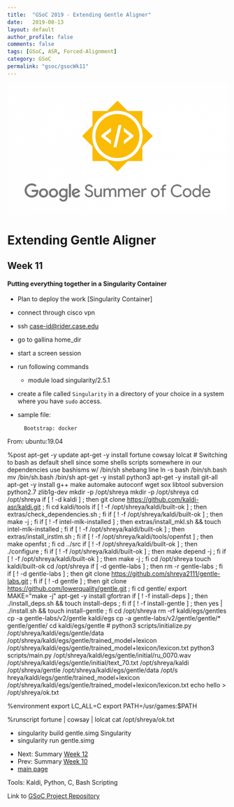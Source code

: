 ```yaml
---
title:  "GSoC 2019 - Extending Gentle Aligner"
date:   2019-08-13
layout: default
author_profile: false
comments: false
tags: [GSoC, ASR, Forced-Alignment]
category: GSoC
permalink: "gsoc/gsocWk11"
---
```


![GSoC](/icons/GSoC.png)

<h1> Extending Gentle Aligner </h1>
<h2> Week 11 </h2>
<h4> Putting everything together in a Singularity Container </h4>

* Plan to deploy the work [Singularity Container]

 - connect through cisco vpn
 - ssh case-id@rider.case.edu
 - go to gallina home_dir
 - start a screen session
 - run following commands

    - module load singularity/2.5.1
- create a file called `Singularity` in a directory of your choice in a system where you have `sudo` access.
- sample file:
        
        Bootstrap: docker
From: ubuntu:19.04

%post
    apt-get -y update
    apt-get -y install fortune cowsay lolcat
    # Switching to bash as default shell since some shells scripts somewhere in our dependencies use bashisms w/ /bin/sh shebang line
    ln -s bash /bin/sh.bash
    mv /bin/sh.bash /bin/sh
    apt-get -y install python3
    apt-get -y install git-all
    apt-get -y install g++ make automake autoconf wget sox libtool subversion python2.7 zlib1g-dev
    mkdir -p /opt/shreya
    mkdir -p /opt/shreya
    cd /opt/shreya
    if [ ! -d kaldi ] ; then git clone https://github.com/kaldi-asr/kaldi.git ; fi
    cd kaldi/tools
    if [ ! -f /opt/shreya/kaldi/built-ok ] ; then extras/check_dependencies.sh ; fi
    if [ ! -f /opt/shreya/kaldi/built-ok ] ; then make -j ; fi
    if [ ! -f intel-mlk-installed ] ; then extras/install_mkl.sh && touch intel-mlk-installed ; fi
    if [ ! -f /opt/shreya/kaldi/built-ok ] ; then extras/install_irstlm.sh ; fi
    if [ ! -f /opt/shreya/kaldi/tools/openfst ] ; then make openfst ; fi
    cd ../src
    if [ ! -f /opt/shreya/kaldi/built-ok ] ; then ./configure ; fi
    if [ ! -f /opt/shreya/kaldi/built-ok ] ; then make depend -j ; fi
    if [ ! -f /opt/shreya/kaldi/built-ok ] ; then make -j ; fi
    cd /opt/shreya
    touch kaldi/built-ok
    cd /opt/shreya
    if [ -d gentle-labs ] ; then rm -r gentle-labs ; fi
    if [ ! -d gentle-labs ] ; then git clone https://github.com/shreya2111/gentle-labs.git ; fi
    if [ ! -d gentle ] ; then git clone https://github.com/lowerquality/gentle.git ; fi
    cd gentle/
    export MAKE="make -j"
    apt-get -y install gfortran
    if [ ! -f install-deps ] ; then ./install_deps.sh && touch install-deps ; fi
    if [ ! -f install-gentle ] ; then yes | ./install.sh && touch install-gentle ; fi
    cd /opt/shreya
    rm -rf kaldi/egs/gentles
    cp -a gentle-labs/v2/gentle kaldi/egs
    cp -a gentle-labs/v2/gentle/gentle/* gentle/gentle/
    cd kaldi/egs/gentle
    # python3 scripts/initialize.py /opt/shreya/kaldi/egs/gentle/data /opt/shreya/kaldi/egs/gentle/trained_model+lexicon /opt/shreya/kaldi/egs/gentle/trained_model+lexicon/lexicon.txt
    python3 scripts/main.py /opt/shreya/kaldi/egs/gentle/initial/ru_0070.wav /opt/shreya/kaldi/egs/gentle/initial/text_70.txt /opt/shreya/kaldi /opt/shreya/gentle /opt/shreya/kaldi/egs/gentle/data /opt/s\
hreya/kaldi/egs/gentle/trained_model+lexicon /opt/shreya/kaldi/egs/gentle/trained_model+lexicon/lexicon.txt
    echo hello > /opt/shreya/ok.txt

%environment
    export LC_ALL=C
    export PATH=/usr/games:$PATH

%runscript
    fortune | cowsay | lolcat
    cat /opt/shreya/ok.txt



 - singularity build gentle.simg Singularity
 - singularity run gentle.simg

* Next: Summary [Week 12](https://shreya2111.github.io/gsoc/report)
* Prev: Summary [Week 10](https://shreya2111.github.io/gsoc/gsocwk10)
* [main page](https://shreya2111.github.io/gsoc)

Tools:
Kaldi, Python, C, Bash Scripting

Link to [GSoC Project Repository](https://github.com/shreya2111/gentle-labs)